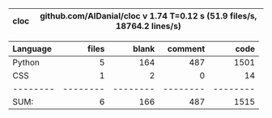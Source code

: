 cloc|github.com/AlDanial/cloc v 1.74  T=0.12 s (51.9 files/s, 18764.2 lines/s)
--- | ---

Language|files|blank|comment|code
:-------|-------:|-------:|-------:|-------:
Python|5|164|487|1501
CSS|1|2|0|14
--------|--------|--------|--------|--------
SUM:|6|166|487|1515

